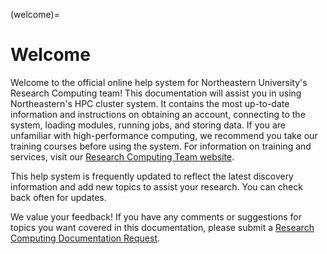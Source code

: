 (welcome)=
# Welcome

Welcome to the official online help system for Northeastern University's Research Computing team! This documentation will assist you in using Northeastern's HPC cluster system. It contains the most up-to-date information and instructions on obtaining an account, connecting to the system, loading modules, running jobs, and storing data. If you are unfamiliar with high-performance computing, we recommend you take our training courses before using the system. For information on training and services, visit our [Research Computing Team website].

This help system is frequently updated to reflect the latest discovery information and add new topics to assist your research. You can check back often for updates.

We value your feedback! If you have any comments or suggestions for topics you want covered in this documentation, please submit a [Research Computing Documentation Request].


[massachusetts green HPC center]: https://www.mghpcc.org/
[research computing documentation request]: https://bit.ly/NURC-Documentation
[research computing team website]: https://rc.northeastern.edu
